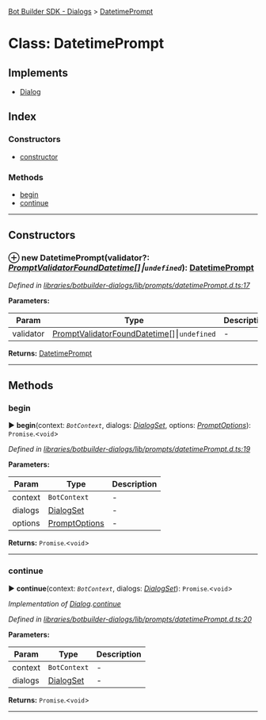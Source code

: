 [Bot Builder SDK - Dialogs](../README.md) > [DatetimePrompt](../classes/botbuilder_dialogs.datetimeprompt.md)



# Class: DatetimePrompt

## Implements

* [Dialog](../interfaces/botbuilder_dialogs.dialog.md)

## Index

### Constructors

* [constructor](botbuilder_dialogs.datetimeprompt.md#constructor)


### Methods

* [begin](botbuilder_dialogs.datetimeprompt.md#begin)
* [continue](botbuilder_dialogs.datetimeprompt.md#continue)



---
## Constructors
<a id="constructor"></a>


### ⊕ **new DatetimePrompt**(validator?: *[PromptValidator](../#promptvalidator)[FoundDatetime](../interfaces/botbuilder_dialogs.founddatetime.md)[]⎮`undefined`*): [DatetimePrompt](botbuilder_dialogs.datetimeprompt.md)


*Defined in [libraries/botbuilder-dialogs/lib/prompts/datetimePrompt.d.ts:17](https://github.com/Microsoft/botbuilder-js/blob/dfb4aa4/libraries/botbuilder-dialogs/lib/prompts/datetimePrompt.d.ts#L17)*



**Parameters:**

| Param | Type | Description |
| ------ | ------ | ------ |
| validator | [PromptValidator](../#promptvalidator)[FoundDatetime](../interfaces/botbuilder_dialogs.founddatetime.md)[]⎮`undefined`   |  - |





**Returns:** [DatetimePrompt](botbuilder_dialogs.datetimeprompt.md)

---


## Methods
<a id="begin"></a>

###  begin

► **begin**(context: *`BotContext`*, dialogs: *[DialogSet](botbuilder_dialogs.dialogset.md)*, options: *[PromptOptions](../interfaces/botbuilder_dialogs.promptoptions.md)*): `Promise`.<`void`>



*Defined in [libraries/botbuilder-dialogs/lib/prompts/datetimePrompt.d.ts:19](https://github.com/Microsoft/botbuilder-js/blob/dfb4aa4/libraries/botbuilder-dialogs/lib/prompts/datetimePrompt.d.ts#L19)*



**Parameters:**

| Param | Type | Description |
| ------ | ------ | ------ |
| context | `BotContext`   |  - |
| dialogs | [DialogSet](botbuilder_dialogs.dialogset.md)   |  - |
| options | [PromptOptions](../interfaces/botbuilder_dialogs.promptoptions.md)   |  - |





**Returns:** `Promise`.<`void`>





___

<a id="continue"></a>

###  continue

► **continue**(context: *`BotContext`*, dialogs: *[DialogSet](botbuilder_dialogs.dialogset.md)*): `Promise`.<`void`>



*Implementation of [Dialog](../interfaces/botbuilder_dialogs.dialog.md).[continue](../interfaces/botbuilder_dialogs.dialog.md#continue)*

*Defined in [libraries/botbuilder-dialogs/lib/prompts/datetimePrompt.d.ts:20](https://github.com/Microsoft/botbuilder-js/blob/dfb4aa4/libraries/botbuilder-dialogs/lib/prompts/datetimePrompt.d.ts#L20)*



**Parameters:**

| Param | Type | Description |
| ------ | ------ | ------ |
| context | `BotContext`   |  - |
| dialogs | [DialogSet](botbuilder_dialogs.dialogset.md)   |  - |





**Returns:** `Promise`.<`void`>





___


